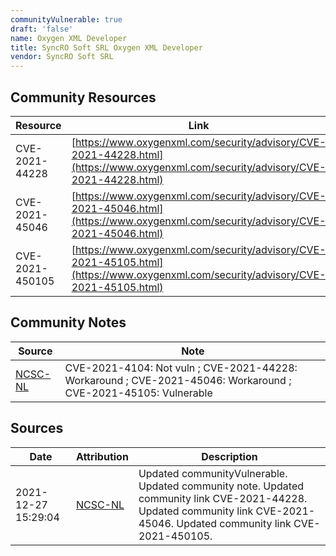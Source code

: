 ```yaml
---
communityVulnerable: true
draft: 'false'
name: Oxygen XML Developer
title: SyncRO Soft SRL Oxygen XML Developer
vendor: SyncRO Soft SRL
---
```



## Community Resources
| Resource | Link |
| --- | --- |
| CVE-2021-44228 | [https://www.oxygenxml.com/security/advisory/CVE-2021-44228.html](https://www.oxygenxml.com/security/advisory/CVE-2021-44228.html) |
| CVE-2021-45046 | [https://www.oxygenxml.com/security/advisory/CVE-2021-45046.html](https://www.oxygenxml.com/security/advisory/CVE-2021-45046.html) |
| CVE-2021-450105 | [https://www.oxygenxml.com/security/advisory/CVE-2021-45105.html](https://www.oxygenxml.com/security/advisory/CVE-2021-45105.html) |

## Community Notes
| Source | Note |
| --- | --- |
| [NCSC-NL](https://github.com/NCSC-NL/log4shell/blob/main/software/README.md) | CVE-2021-4104: Not vuln ; CVE-2021-44228: Workaround ; CVE-2021-45046: Workaround ; CVE-2021-45105: Vulnerable </ul> |

## Sources
| Date | Attribution | Description |
| --- | --- | --- |
| 2021-12-27 15:29:04 | [NCSC-NL](https://github.com/NCSC-NL/log4shell/blob/main/software/README.md) | Updated communityVulnerable. Updated community note. Updated community link CVE-2021-44228. Updated community link CVE-2021-45046. Updated community link CVE-2021-450105.  |
